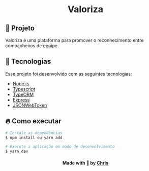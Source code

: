 
<h1 align="center"> Valoriza </h1>

## :bookmark: Projeto
Valoriza é uma plataforma para promover o reconhecimento entre companheiros de equipe.


## :rocket: Tecnologias
Esse projeto foi desenvolvido com as seguintes tecnologias:

- [Node.js](https://nodejs.org/en/)
- [Typescript](https://www.typescriptlang.org/)
- [TypeORM](https://typeorm.io/#/)
- [Express](https://expressjs.com/pt-br/)
- [JSONWebToken](https://github.com/auth0/node-jsonwebtoken)


## :fire: Como executar 
```sh
# Instale as dependências
$ npm install ou yarn add

# Execute a aplicação em modo de desenvolvimento
$ yarn dev
```

<h4 align="center">
    Made with 💜 by <a href="https://www.linkedin.com/in/christopher-alexandre-a477b6170/" target="_blank">Chris</a>
</h4>
